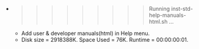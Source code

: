 * >>>>>>>>> Running inst-std-help-manuals-html.sh ...
  * Add user & developer manuals(html) in Help menu.
  * Disk size = 2918388K. Space Used = 76K. Runtime = 00:00:00:01.
